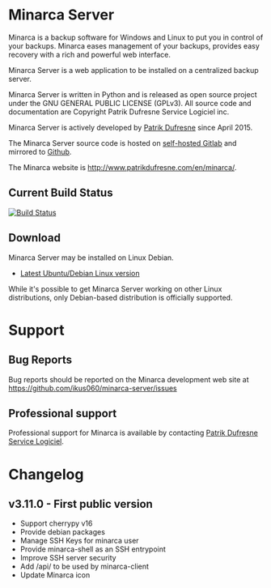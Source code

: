 # Minarca Server

Minarca is a backup software for Windows and Linux to put you in control of
your backups. Minarca eases management of your backups, provides easy recovery
with a rich and powerful web interface.

Minarca Server is a web application to be installed on a centralized backup server.

Minarca Server is written in Python and is released as open source project under the 
GNU GENERAL PUBLIC LICENSE (GPLv3). All source code and documentation are
Copyright Patrik Dufresne Service Logiciel inc.

Minarca Server is actively developed by [Patrik Dufresne](http://patrikdufresne.com)
since April 2015.

The Minarca Server source code is hosted on [self-hosted Gitlab](https://git.patrikdufresne.com/pdsl/minarca-server)
and mirrored to [Github](https://github.com/ikus060/minarca-server).

The Minarca website is http://www.patrikdufresne.com/en/minarca/.

## Current Build Status

[![Build Status](https://git.patrikdufresne.com/pdsl/minarca-server/badges/master/pipeline.svg)](https://git.patrikdufresne.com/pdsl/minarca-server/pipelines)

## Download

Minarca Server may be installed on Linux Debian.

* [Latest Ubuntu/Debian Linux version](http://www.patrikdufresne.com/archive/minarca/minarca-server_latest_all.deb)

While it's possible to get Minarca Server working on other Linux distributions, only Debian-based distribution is officially supported.


# Support

## Bug Reports

Bug reports should be reported on the Minarca development web site at https://github.com/ikus060/minarca-server/issues

## Professional support

Professional support for Minarca is available by contacting [Patrik Dufresne Service Logiciel](http://www.patrikdufresne.com/en/support/#form).

# Changelog

## v3.11.0 - First public version

 * Support cherrypy v16
 * Provide debian packages
 * Manage SSH Keys for minarca user
 * Provide minarca-shell as an SSH entrypoint
 * Improve SSH server security
 * Add /api/ to be used by minarca-client
 * Update Minarca icon
